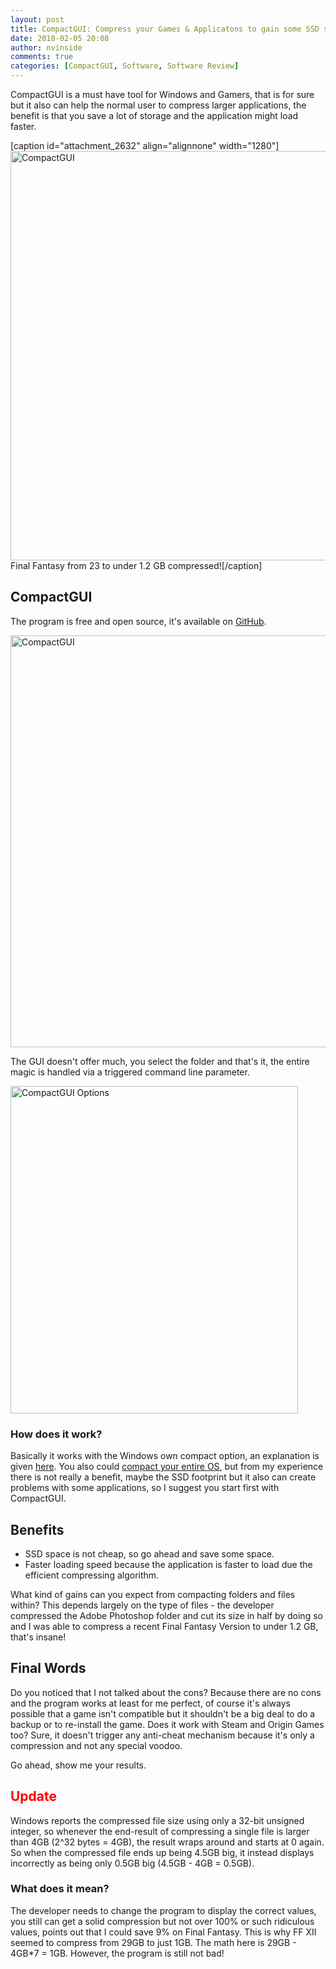```yaml
---
layout: post
title: CompactGUI: Compress your Games & Applicatons to gain some SSD space
date: 2018-02-05 20:08
author: nvinside
comments: true
categories: [CompactGUI, Software, Software Review]
---
```

CompactGUI is a must have tool for Windows and Gamers, that is for sure but it also can help the normal user to compress larger applications, the benefit is that you save a lot of storage and the application might load faster.

[caption id="attachment_2632" align="alignnone" width="1280"]<img class="alignnone size-full wp-image-2632" src="https://chefkochblog.files.wordpress.com/2018/02/compactgui.jpg" alt="CompactGUI" width="1280" height="655" /> Final Fantasy from 23 to under 1.2 GB compressed![/caption]

<!--more-->

<h2>CompactGUI</h2>

The program is free and open source, it's available on <a href="https://github.com/ImminentFate/CompactGUI" target="_blank" rel="noopener">GitHub</a>.

<img class="alignnone size-full wp-image-2633" src="https://chefkochblog.files.wordpress.com/2018/02/compactgui.png" alt="CompactGUI" width="1002" height="659" />

The GUI doesn't offer much, you select the folder and that's it, the entire magic is handled via a triggered command line parameter.

<img class=" size-full wp-image-2634 aligncenter" src="https://chefkochblog.files.wordpress.com/2018/02/compactgui-options.png" alt="CompactGUI Options" width="460" height="524" />

<h3>How does it work?</h3>

Basically it works with the Windows own compact option, an explanation is given <a href="https://technet.microsoft.com/en-us/library/cc976811.aspx" target="_blank" rel="noopener">here</a>. You also could <a href="https://www.windowscentral.com/how-reduce-windows-10-footprint-your-pc" target="_blank" rel="noopener">compact your entire OS</a>, but from my experience there is not really a benefit, maybe the SSD footprint but it also can create problems with some applications, so I suggest you start first with CompactGUI.

<h2>Benefits</h2>

<ul>
    <li>SSD space is not cheap, so go ahead and save some space.</li>
    <li>Faster loading speed because the application is faster to load due the efficient compressing algorithm.</li>
</ul>

What kind of gains can you expect from compacting folders and files within? This depends largely on the type of files - the developer compressed the Adobe Photoshop folder and cut its size in half by doing so and I was able to compress a recent Final Fantasy Version to under 1.2 GB, that's insane!

<h2>Final Words</h2>

Do you noticed that I not talked about the cons? Because there are no cons and the program works at least for me perfect, of course it's always possible that a game isn't compatible but it shouldn't be a big deal to do a backup or to re-install the game. Does it work with Steam and Origin Games too? Sure, it doesn't trigger any anti-cheat mechanism because it's only a compression and not any special voodoo.

Go ahead, show me your results.

<h2><span style="color:#ff0000;">Update</span></h2>

Windows reports the compressed file size using only a 32-bit unsigned integer, so whenever the end-result of compressing a single file is larger than 4GB (2^32 bytes = 4GB), the result wraps around and starts at 0 again. So when the compressed file ends up being 4.5GB big, it instead displays incorrectly as being only 0.5GB big (4.5GB - 4GB = 0.5GB).

<h3>What does it mean?</h3>

The developer needs to change the program to display the correct values, you still can get a solid compression but not over 100% or such ridiculous values, points out that I could save 9% on Final Fantasy. This is why FF XII seemed to compress from 29GB to just 1GB. The math here is 29GB - 4GB*7 = 1GB. However, the program is still not bad!

